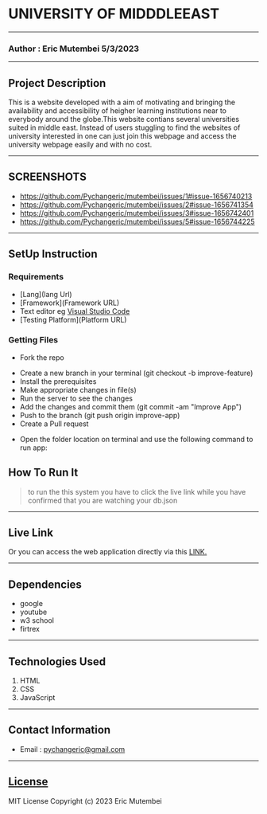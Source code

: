 # UNIVERSITY OF  MIDDDLEEAST
*****
### Author : Eric Mutembei 5/3/2023
****
## Project Description
This is a website developed with a aim of motivating and bringing the availability and accessibility of heigher learning institutions near to everybody around the globe.This website contians several universities suited in middle east.
Instead of users stuggling to find the websites of university interested in one can just join this webpage and access the university webpage easily and with no cost. 
******

## SCREENSHOTS
- https://github.com/Pychangeric/mutembei/issues/1#issue-1656740213
- https://github.com/Pychangeric/mutembei/issues/2#issue-1656741354
- https://github.com/Pychangeric/mutembei/issues/3#issue-1656742401
- https://github.com/Pychangeric/mutembei/issues/5#issue-1656744225


********
## SetUp Instruction
### Requirements
* [Lang](lang Url)
* [Framework](Framework URL)
* Text editor eg [Visual Studio Code](https://code.visualstudio.com/download)
* [Testing Platform](Platform URL)


### Getting Files
* Fork the repo
- Create a new branch in your terminal (git checkout -b improve-feature)
- Install the prerequisites
- Make appropriate changes in file(s)
- Run the server to see the changes
- Add the changes and commit them (git commit -am "Improve App")
- Push to the branch (git push origin improve-app)
- Create a Pull request
* Open the folder location on terminal and use the following command to run app:

## How To Run It
>to run the this system you have to click the live link while you have confirmed that you are watching your db.json


*****
## Live Link
Or you can access the web application directly via this [LINK.](https://pychangeric.github.io/mutembei/)
*****
## Dependencies
- google
- youtube
- w3 school
- firtrex
*****
## Technologies Used
1. HTML
2. CSS
3. JavaScript
*****
## Contact Information
* Email : pychangeric@gmail.com
*****
## [License](LICENSE)
MIT License
Copyright (c) 2023 Eric Mutembei
